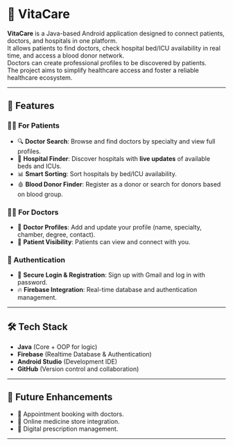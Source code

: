 # 🌿 VitaCare

**VitaCare** is a Java-based Android application designed to connect patients, doctors, and hospitals in one platform.  
It allows patients to find doctors, check hospital bed/ICU availability in real time, and access a blood donor network.  
Doctors can create professional profiles to be discovered by patients.  
The project aims to simplify healthcare access and foster a reliable healthcare ecosystem.

---

## 🚀 Features

### 👩‍⚕️ For Patients
- 🔍 **Doctor Search**: Browse and find doctors by specialty and view full profiles.  
- 🏥 **Hospital Finder**: Discover hospitals with **live updates** of available beds and ICUs.  
- 📊 **Smart Sorting**: Sort hospitals by bed/ICU availability.  
- 🩸 **Blood Donor Finder**: Register as a donor or search for donors based on blood group.  

### 👨‍⚕️ For Doctors
- 📄 **Doctor Profiles**: Add and update your profile (name, specialty, chamber, degree, contact).  
- 👀 **Patient Visibility**: Patients can view and connect with you.  

### 🔐 Authentication
- 📧 **Secure Login & Registration**: Sign up with Gmail and log in with password.  
- 🔥 **Firebase Integration**: Real-time database and authentication management.  

---

## 🛠️ Tech Stack

- **Java** (Core + OOP for logic)  
- **Firebase** (Realtime Database & Authentication)  
- **Android Studio** (Development IDE)  
- **GitHub** (Version control and collaboration)  

---

## 📌 Future Enhancements

- 📅 Appointment booking with doctors.  
- 💊 Online medicine store integration.  
- 📝 Digital prescription management.  

---
